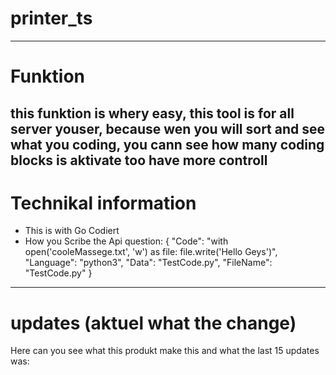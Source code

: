 # printer_ts
---
# Funktion
this funktion is whery easy, this tool is for all server youser, because wen you will sort and see what you coding, you cann see how many coding blocks is aktivate too have more controll 
---
# Technikal information
- This is with Go Codiert 
- How you Scribe the Api question: 
    {
        "Code": "with open('cooleMassege.txt', 'w') as file: file.write('Hello Geys')",
        "Language": "python3",
        "Data": "TestCode.py",
        "FileName": "TestCode.py"
    }
---
# updates (aktuel what the change)
Here can you see what this produkt make this and what the last 15 updates was:
